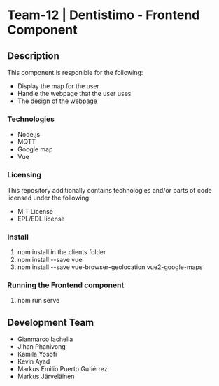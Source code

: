 # Team-12 | Dentistimo - Frontend Component  

## Description

This component is responible for the following:

* Display the map for the user
* Handle the webpage that the user uses
* The design of the webpage

### Technologies

* Node.js
* MQTT
* Google map
* Vue


### Licensing

This repository additionally contains technologies and/or parts of code licensed under the following:
* MIT License
* EPL/EDL license

### Install

1. npm install in the clients folder 
2. npm install --save vue
3. npm install --save vue-browser-geolocation vue2-google-maps

### Running the Frontend component

1. npm run serve 

## Development Team

* Gianmarco Iachella
* Jihan Phanivong
* Kamila Yosofi
* Kevin Ayad
* Markus Emilio Puerto Gutiérrez
* Markus Järveläinen


